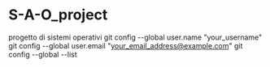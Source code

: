 # S-A-O_project
progetto di sistemi operativi
git config --global user.name "your_username"
git config --global user.email "your_email_address@example.com"
git config --global --list
